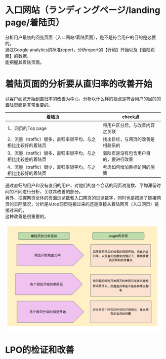 # 入口网站（ランディングページ/landing page/着陆页）
<p>分析用户最初的阅览页面（入口网站/着陆页面），是不是符合用户的目的是必要的。<br>
通过Google analytics的标准report，分析report的【行动】开始以及【着陆页面】的数据，<br>
能把握其着陆页面。
</p>

# 着陆页面的分析要从直归率的改善开始

<p>以客户阅览开始到直归率的改善为中心，分析以什么样的视点是符合用户的目的的着陆页面是非常重要的。</p>


| 着陆页 | check点 |
|-|-|
| 1、网页的Top page | 将用户区分后，与改善内容之关联 |
| 2、流量（traffic）很多，直归率很平均，与之相比比较好的着陆页 | 找出目标，与网页的改善是相联系的  |
| 3、流量（traffic）很多，直归率很平均，与之相比比较差的着陆页 | 着陆页是没有包含用户目的，要进行改善 |
| 4、流量（traffic）很少，直归率很平均，与之相比比较好的着陆页 | 考虑如何增加目标访问的施策  |

<p>通过直归的用户和没有直归的用户，对他们的各个会话的网页浏览数、平均滞留时间的不同进行分析，关联其改善的部分。<br>
另外，把握网页全体的页面浏览数和入口网页的浏览数字，同时也是把握了链接网页的实际情况，分析是从top网页链接过来的还是直接从着陆网页（入口网页）链接过来的，<br>
这种改善是很重要的。
</p>

![入口网页分析和改善](https://github.com/Seankharisma/Data_Analysis_Project/blob/master/Web%20analyst/Web%E8%A7%A3%E6%9E%90/picture/landing_page_analysis_%20amelioration.png)

# LPO的检证和改善